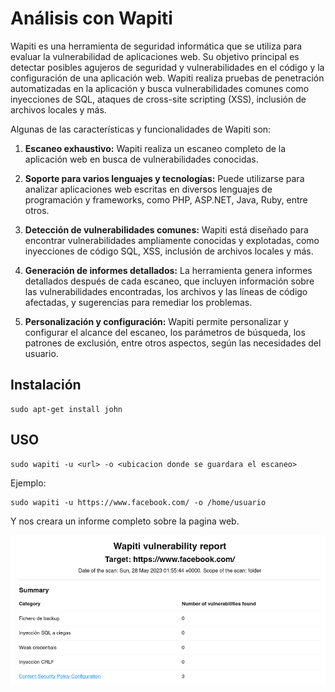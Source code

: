 # Análisis con Wapiti

Wapiti es una herramienta de seguridad informática que se utiliza para evaluar la vulnerabilidad de aplicaciones web. Su objetivo principal es detectar posibles agujeros de seguridad y vulnerabilidades en el código y la configuración de una aplicación web. Wapiti realiza pruebas de penetración automatizadas en la aplicación y busca vulnerabilidades comunes como inyecciones de SQL, ataques de cross-site scripting (XSS), inclusión de archivos locales y más.

Algunas de las características y funcionalidades de Wapiti son:

1. **Escaneo exhaustivo:** Wapiti realiza un escaneo completo de la aplicación web en busca de vulnerabilidades conocidas.

2. **Soporte para varios lenguajes y tecnologías:** Puede utilizarse para analizar aplicaciones web escritas en diversos lenguajes de programación y frameworks, como PHP, ASP.NET, Java, Ruby, entre otros.

3. **Detección de vulnerabilidades comunes:** Wapiti está diseñado para encontrar vulnerabilidades ampliamente conocidas y explotadas, como inyecciones de código SQL, XSS, inclusión de archivos locales y más.

4. **Generación de informes detallados:** La herramienta genera informes detallados después de cada escaneo, que incluyen información sobre las vulnerabilidades encontradas, los archivos y las líneas de código afectadas, y sugerencias para remediar los problemas.

5. **Personalización y configuración:** Wapiti permite personalizar y configurar el alcance del escaneo, los parámetros de búsqueda, los patrones de exclusión, entre otros aspectos, según las necesidades del usuario.

## Instalación

```
sudo apt-get install john
```

## USO

```
sudo wapiti -u <url> -o <ubicacion donde se guardara el escaneo>
```

Ejemplo:

```
sudo wapiti -u https://www.facebook.com/ -o /home/usuario
```

Y nos creara un informe completo sobre la pagina web.

<p align="center">
<img src="./Img/Ejemplo 1.png">
</p>
